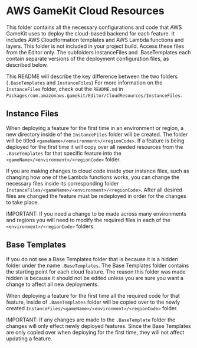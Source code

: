 # AWS GameKit Cloud Resources
This folder contains all the necessary configurations and code that AWS GameKit uses to deploy the cloud-based backend for each feature. 
It includes AWS Cloudformation templates and AWS Lambda functions and layers. This folder is not included in your project build. 
Access these files from the Editor only.
The subfolders InstanceFiles and .BaseTemplates each contain separate versions of the deployment configuration files, as described below.

This README will describe the key difference between the two folders (`.BaseTemplates` and `InstanceFiles`) For more
information on the `InstanceFiles` folder, check out the `README.md` in `Packages/com.amazonaws.gamekit/Editor/CloudResources/InstanceFiles`.

## Instance Files
When deploying a feature for the first time in an environment or region, a new directory inside of the `InstanceFiles`
folder will be created. The folder will be titled `<gameName>/<environment>/<regionCode>`. If a feature is being deployed
for the first time it will copy over all needed resources from the `.BaseTemplates` for that specific feature into the
`<gameName>/<environment>/<regionCode>` folder.

If you are making changes to cloud code inside your instance files, such as changing how one of the Lambda functions
works, you can change the necessary files inside its corresponding folder `InstanceFiles/<gameName>/<environment>/<regionCode>`.
After all desired files are changed the feature must be redeployed in order for the changes to take place.

IMPORTANT: If you need a change to be made across many environments and regions you will need to modify the required 
files in each of the `<environment>/<regionCode>` folders. 

## Base Templates
If you do not see a Base Templates folder that is because it is a hidden folder under the name `.BaseTemplates`. The Base
Templates folder contains the starting point for each cloud feature. The reason this folder was made hidden is because it
should not be edited unless you are sure you want a change to affect all new deployments. 

When deploying a feature for the first time all the required code for that feature, inside of `.BaseTemplates` folder will
be copied over to the newly created `InstanceFiles/<gameName>/<environment>/<regionCode>` folder.

IMPORTANT: If any changes are made to the `.BaseTemplate` folder the changes will only effect newly deployed features.
Since the Base Templates are only copied over when deploying for the first time, they will not affect updating a feature.

